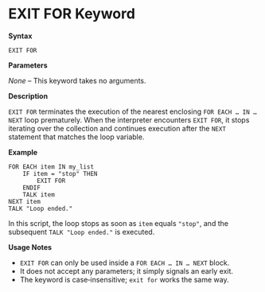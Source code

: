 # EXIT FOR Keyword

**Syntax**

```
EXIT FOR
```

**Parameters**

_None_ – This keyword takes no arguments.

**Description**

`EXIT FOR` terminates the execution of the nearest enclosing `FOR EACH … IN … NEXT` loop prematurely. When the interpreter encounters `EXIT FOR`, it stops iterating over the collection and continues execution after the `NEXT` statement that matches the loop variable.

**Example**

```basic
FOR EACH item IN my_list
    IF item = "stop" THEN
        EXIT FOR
    ENDIF
    TALK item
NEXT item
TALK "Loop ended."
```

In this script, the loop stops as soon as `item` equals `"stop"`, and the subsequent `TALK "Loop ended."` is executed.

**Usage Notes**

- `EXIT FOR` can only be used inside a `FOR EACH … IN … NEXT` block.
- It does not accept any parameters; it simply signals an early exit.
- The keyword is case‑insensitive; `exit for` works the same way.
